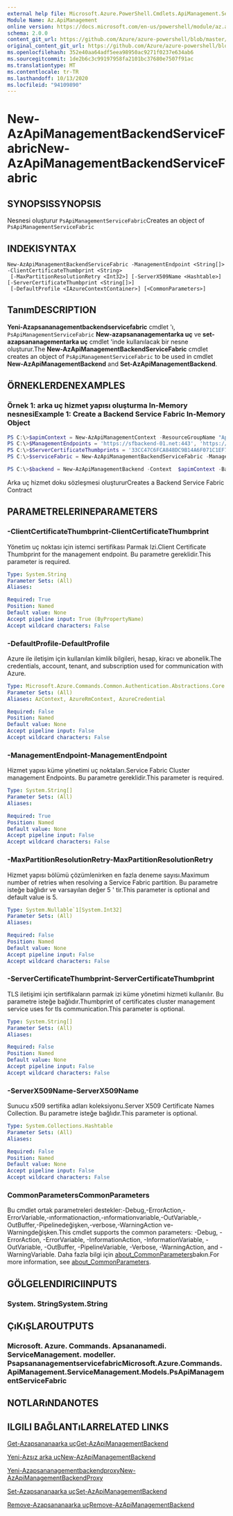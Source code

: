 ```yaml
---
external help file: Microsoft.Azure.PowerShell.Cmdlets.ApiManagement.ServiceManagement.dll-Help.xml
Module Name: Az.ApiManagement
online version: https://docs.microsoft.com/en-us/powershell/module/az.apimanagement/new-azapimanagementbackendservicefabric
schema: 2.0.0
content_git_url: https://github.com/Azure/azure-powershell/blob/master/src/ApiManagement/ApiManagement/help/New-AzApiManagementBackendServiceFabric.md
original_content_git_url: https://github.com/Azure/azure-powershell/blob/master/src/ApiManagement/ApiManagement/help/New-AzApiManagementBackendServiceFabric.md
ms.openlocfilehash: 352e40aa64adf5eea98950ac9271f0237e634ab6
ms.sourcegitcommit: 1de2b6c3c99197958fa2101bc37680e7507f91ac
ms.translationtype: MT
ms.contentlocale: tr-TR
ms.lasthandoff: 10/13/2020
ms.locfileid: "94109890"
---
```

# <span data-ttu-id="d0494-101">New-AzApiManagementBackendServiceFabric</span><span class="sxs-lookup"><span data-stu-id="d0494-101">New-AzApiManagementBackendServiceFabric</span></span>

## <span data-ttu-id="d0494-102">SYNOPSIS</span><span class="sxs-lookup"><span data-stu-id="d0494-102">SYNOPSIS</span></span>
<span data-ttu-id="d0494-103">Nesnesi oluşturur `PsApiManagementServiceFabric`</span><span class="sxs-lookup"><span data-stu-id="d0494-103">Creates an object of `PsApiManagementServiceFabric`</span></span>

## <span data-ttu-id="d0494-104">INDEKI</span><span class="sxs-lookup"><span data-stu-id="d0494-104">SYNTAX</span></span>

```
New-AzApiManagementBackendServiceFabric -ManagementEndpoint <String[]> -ClientCertificateThumbprint <String>
 [-MaxPartitionResolutionRetry <Int32>] [-ServerX509Name <Hashtable>] [-ServerCertificateThumbprint <String[]>]
 [-DefaultProfile <IAzureContextContainer>] [<CommonParameters>]
```

## <span data-ttu-id="d0494-105">Tanım</span><span class="sxs-lookup"><span data-stu-id="d0494-105">DESCRIPTION</span></span>

<span data-ttu-id="d0494-106">**Yeni-Azapsananagementbackendservicefabric** cmdlet 'ı, `PsApiManagementServiceFabric` **New-azapsananagementarka uç** ve **set-azapsananagementarka uç** cmdlet 'inde kullanılacak bir nesne oluşturur.</span><span class="sxs-lookup"><span data-stu-id="d0494-106">The **New-AzApiManagementBackendServiceFabric** cmdlet creates an object of `PsApiManagementServiceFabric` to be used in cmdlet **New-AzApiManagementBackend** and **Set-AzApiManagementBackend**.</span></span>

## <span data-ttu-id="d0494-107">ÖRNEKLERDEN</span><span class="sxs-lookup"><span data-stu-id="d0494-107">EXAMPLES</span></span>

### <span data-ttu-id="d0494-108">Örnek 1: arka uç hizmet yapısı oluşturma In-Memory nesnesi</span><span class="sxs-lookup"><span data-stu-id="d0494-108">Example 1: Create a Backend Service Fabric In-Memory Object</span></span>
```powershell
PS C:\>$apimContext = New-AzApiManagementContext -ResourceGroupName "Api-Default-WestUS" -ServiceName "contoso"
PS C:\>$ManagementEndpoints = 'https://sfbackend-01.net:443', 'https://sfbackend-02.net:443'
PS C:\>$ServerCertificateThumbprints = '33CC47C6FCA848DC9B14A6F071C1EF7C'
PS C:\>$serviceFabric = New-AzApiManagementBackendServiceFabric -ManagementEndpoint  $ManagementEndpoints -ClientCertificateThumbprint "33CC47C6FCA848DC9B14A6F071C1EF7C" -ServerX509Name @{"CN=foobar.net" = @('33CC47C6FCA848DC9B14A6F071C1EF7C'); } -ServerCertificateThumbprint $ServerCertificateThumbprints

PS C:\>$backend = New-AzApiManagementBackend -Context  $apimContext -BackendId 123 -Url 'https://contoso.com/awesomeapi' -Protocol http -ServiceFabricCluster $serviceFabric -Description "service fabric backend" -PassThru
```

<span data-ttu-id="d0494-109">Arka uç hizmet doku sözleşmesi oluşturur</span><span class="sxs-lookup"><span data-stu-id="d0494-109">Creates a Backend Service Fabric Contract</span></span>

## <span data-ttu-id="d0494-110">PARAMETRELERINE</span><span class="sxs-lookup"><span data-stu-id="d0494-110">PARAMETERS</span></span>

### <span data-ttu-id="d0494-111">-ClientCertificateThumbprint</span><span class="sxs-lookup"><span data-stu-id="d0494-111">-ClientCertificateThumbprint</span></span>
<span data-ttu-id="d0494-112">Yönetim uç noktası için istemci sertifikası Parmak Izi.</span><span class="sxs-lookup"><span data-stu-id="d0494-112">Client Certificate Thumbprint for the management endpoint.</span></span>
<span data-ttu-id="d0494-113">Bu parametre gereklidir.</span><span class="sxs-lookup"><span data-stu-id="d0494-113">This parameter is required.</span></span>

```yaml
Type: System.String
Parameter Sets: (All)
Aliases:

Required: True
Position: Named
Default value: None
Accept pipeline input: True (ByPropertyName)
Accept wildcard characters: False
```

### <span data-ttu-id="d0494-114">-DefaultProfile</span><span class="sxs-lookup"><span data-stu-id="d0494-114">-DefaultProfile</span></span>
<span data-ttu-id="d0494-115">Azure ile iletişim için kullanılan kimlik bilgileri, hesap, kiracı ve abonelik.</span><span class="sxs-lookup"><span data-stu-id="d0494-115">The credentials, account, tenant, and subscription used for communication with Azure.</span></span>

```yaml
Type: Microsoft.Azure.Commands.Common.Authentication.Abstractions.Core.IAzureContextContainer
Parameter Sets: (All)
Aliases: AzContext, AzureRmContext, AzureCredential

Required: False
Position: Named
Default value: None
Accept pipeline input: False
Accept wildcard characters: False
```

### <span data-ttu-id="d0494-116">-ManagementEndpoint</span><span class="sxs-lookup"><span data-stu-id="d0494-116">-ManagementEndpoint</span></span>
<span data-ttu-id="d0494-117">Hizmet yapısı küme yönetimi uç noktaları.</span><span class="sxs-lookup"><span data-stu-id="d0494-117">Service Fabric Cluster management Endpoints.</span></span>
<span data-ttu-id="d0494-118">Bu parametre gereklidir.</span><span class="sxs-lookup"><span data-stu-id="d0494-118">This parameter is required.</span></span>

```yaml
Type: System.String[]
Parameter Sets: (All)
Aliases:

Required: True
Position: Named
Default value: None
Accept pipeline input: False
Accept wildcard characters: False
```

### <span data-ttu-id="d0494-119">-MaxPartitionResolutionRetry</span><span class="sxs-lookup"><span data-stu-id="d0494-119">-MaxPartitionResolutionRetry</span></span>
<span data-ttu-id="d0494-120">Hizmet yapısı bölümü çözümlenirken en fazla deneme sayısı.</span><span class="sxs-lookup"><span data-stu-id="d0494-120">Maximum number of retries when resolving a Service Fabric partition.</span></span>
<span data-ttu-id="d0494-121">Bu parametre isteğe bağlıdır ve varsayılan değer 5 ' tir.</span><span class="sxs-lookup"><span data-stu-id="d0494-121">This parameter is optional and default value is 5.</span></span>

```yaml
Type: System.Nullable`1[System.Int32]
Parameter Sets: (All)
Aliases:

Required: False
Position: Named
Default value: None
Accept pipeline input: False
Accept wildcard characters: False
```

### <span data-ttu-id="d0494-122">-ServerCertificateThumbprint</span><span class="sxs-lookup"><span data-stu-id="d0494-122">-ServerCertificateThumbprint</span></span>
<span data-ttu-id="d0494-123">TLS iletişimi için sertifikaların parmak izi küme yönetimi hizmeti kullanılır. Bu parametre isteğe bağlıdır.</span><span class="sxs-lookup"><span data-stu-id="d0494-123">Thumbprint of certificates cluster management service uses for tls communication.This parameter is optional.</span></span>

```yaml
Type: System.String[]
Parameter Sets: (All)
Aliases:

Required: False
Position: Named
Default value: None
Accept pipeline input: False
Accept wildcard characters: False
```

### <span data-ttu-id="d0494-124">-ServerX509Name</span><span class="sxs-lookup"><span data-stu-id="d0494-124">-ServerX509Name</span></span>
<span data-ttu-id="d0494-125">Sunucu x509 sertifika adları koleksiyonu.</span><span class="sxs-lookup"><span data-stu-id="d0494-125">Server X509 Certificate Names Collection.</span></span>
<span data-ttu-id="d0494-126">Bu parametre isteğe bağlıdır.</span><span class="sxs-lookup"><span data-stu-id="d0494-126">This parameter is optional.</span></span>

```yaml
Type: System.Collections.Hashtable
Parameter Sets: (All)
Aliases:

Required: False
Position: Named
Default value: None
Accept pipeline input: False
Accept wildcard characters: False
```

### <span data-ttu-id="d0494-127">CommonParameters</span><span class="sxs-lookup"><span data-stu-id="d0494-127">CommonParameters</span></span>
<span data-ttu-id="d0494-128">Bu cmdlet ortak parametreleri destekler:-Debug,-ErrorAction,-ErrorVariable,-ınformationaction,-ınformationvariable,-OutVariable,-OutBuffer,-Pipelinedeğişken,-verbose,-WarningAction ve-Warningdeğişken.</span><span class="sxs-lookup"><span data-stu-id="d0494-128">This cmdlet supports the common parameters: -Debug, -ErrorAction, -ErrorVariable, -InformationAction, -InformationVariable, -OutVariable, -OutBuffer, -PipelineVariable, -Verbose, -WarningAction, and -WarningVariable.</span></span> <span data-ttu-id="d0494-129">Daha fazla bilgi için [about_CommonParameters](http://go.microsoft.com/fwlink/?LinkID=113216)bakın.</span><span class="sxs-lookup"><span data-stu-id="d0494-129">For more information, see [about_CommonParameters](http://go.microsoft.com/fwlink/?LinkID=113216).</span></span>

## <span data-ttu-id="d0494-130">GÖLGELENDIRICI</span><span class="sxs-lookup"><span data-stu-id="d0494-130">INPUTS</span></span>

### <span data-ttu-id="d0494-131">System. String</span><span class="sxs-lookup"><span data-stu-id="d0494-131">System.String</span></span>

## <span data-ttu-id="d0494-132">ÇıKıŞLAR</span><span class="sxs-lookup"><span data-stu-id="d0494-132">OUTPUTS</span></span>

### <span data-ttu-id="d0494-133">Microsoft. Azure. Commands. Apsananamedi. ServiceManagement. modeller. Psapsananagementservicefabric</span><span class="sxs-lookup"><span data-stu-id="d0494-133">Microsoft.Azure.Commands.ApiManagement.ServiceManagement.Models.PsApiManagementServiceFabric</span></span>

## <span data-ttu-id="d0494-134">NOTLARıNDA</span><span class="sxs-lookup"><span data-stu-id="d0494-134">NOTES</span></span>

## <span data-ttu-id="d0494-135">ILGILI BAĞLANTıLAR</span><span class="sxs-lookup"><span data-stu-id="d0494-135">RELATED LINKS</span></span>

[<span data-ttu-id="d0494-136">Get-Azapsananaarka uç</span><span class="sxs-lookup"><span data-stu-id="d0494-136">Get-AzApiManagementBackend</span></span>](./Get-AzApiManagementBackend.md)

[<span data-ttu-id="d0494-137">Yeni-Azsız arka uç</span><span class="sxs-lookup"><span data-stu-id="d0494-137">New-AzApiManagementBackend</span></span>](./New-AzApiManagementBackend.md)

[<span data-ttu-id="d0494-138">Yeni-Azapsananagementbackendproxy</span><span class="sxs-lookup"><span data-stu-id="d0494-138">New-AzApiManagementBackendProxy</span></span>](./New-AzApiManagementBackendProxy.md)

[<span data-ttu-id="d0494-139">Set-Azapsananaarka uç</span><span class="sxs-lookup"><span data-stu-id="d0494-139">Set-AzApiManagementBackend</span></span>](./Set-AzApiManagementBackend.md)

[<span data-ttu-id="d0494-140">Remove-Azapsananaarka uç</span><span class="sxs-lookup"><span data-stu-id="d0494-140">Remove-AzApiManagementBackend</span></span>](./Remove-AzApiManagementBackend.md)
